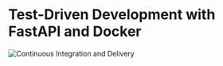 # Test-Driven Development with FastAPI and Docker

![Continuous Integration and Delivery](https://github.com/ys-office/fastapi-tdd-docker/workflows/Continuous%20Integration%20and%20Delivery/badge.svg?branch=master)
